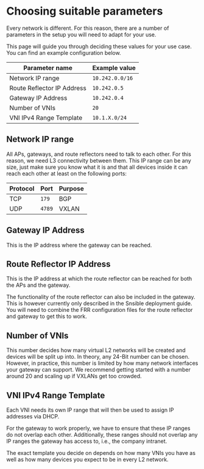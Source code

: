 # Choosing suitable parameters

Every network is different. For this reason, there are a number of parameters in the setup you will need to adapt for your use.

This page will guide you through deciding these values for your use case. You can find an example configuration below.

| Parameter name             | Example value   |
| -------------------------- | --------------- |
| Network IP range           | `10.242.0.0/16` |
| Route Reflector IP Address | `10.242.0.5`    |
| Gateway IP Address         | `10.242.0.4`    |
| Number of VNIs             | `20`            |
| VNI IPv4 Range Template    | `10.1.X.0/24`   |

## Network IP range

All APs, gateways, and route reflectors need to talk to each other.
For this reason, we need L3 connectivity between them.
This IP range can be any size, just make sure you know what it is and that all devices inside it can reach each other at least on the following ports:

| Protocol | Port   | Purpose |
| -------- | ------ | ------- |
| TCP      | `179`  | BGP     |
| UDP      | `4789` | VXLAN   |


## Gateway IP Address

This is the IP address where the gateway can be reached.

## Route Reflector IP Address

This is the IP address at which the route reflector can be reached for both the APs and the gateway.

The functionality of the route reflector can also be included in the gateway. This is however currently only described in the Snsible deployment guide. You will need to combine the FRR configuration files for the route reflector and gateway to get this to work.

## Number of VNIs

This number decides how many virtual L2 networks will be created and devices will be split up into.
In theory, any 24-Bit number can be chosen. However, in practice, this number is limited by how many network interfaces your gateway can support.
We recommend getting started with a number around 20 and scaling up if VXLANs get too crowded.

## VNI IPv4 Range Template

Each VNI needs its own IP range that will then be used to assign IP addresses via DHCP.

For the gateway to work properly, we have to ensure that these IP ranges do not overlap each other.
Additionally, these ranges should not overlap any IP ranges the gateway has access to, i.e., the company intranet.

The exact template you decide on depends on how many VNIs you have as well as how many devices you expect to be in every L2 network.
